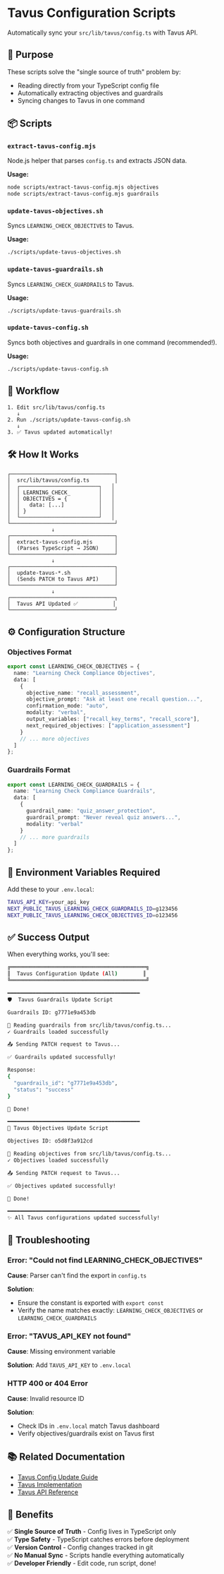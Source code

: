 # Tavus Configuration Scripts

Automatically sync your `src/lib/tavus/config.ts` with Tavus API.

## 🎯 Purpose

These scripts solve the "single source of truth" problem by:
- Reading directly from your TypeScript config file
- Automatically extracting objectives and guardrails
- Syncing changes to Tavus in one command

## 📦 Scripts

### `extract-tavus-config.mjs`
Node.js helper that parses `config.ts` and extracts JSON data.

**Usage:**
```bash
node scripts/extract-tavus-config.mjs objectives
node scripts/extract-tavus-config.mjs guardrails
```

### `update-tavus-objectives.sh`
Syncs `LEARNING_CHECK_OBJECTIVES` to Tavus.

**Usage:**
```bash
./scripts/update-tavus-objectives.sh
```

### `update-tavus-guardrails.sh`
Syncs `LEARNING_CHECK_GUARDRAILS` to Tavus.

**Usage:**
```bash
./scripts/update-tavus-guardrails.sh
```

### `update-tavus-config.sh`
Syncs both objectives and guardrails in one command (recommended!).

**Usage:**
```bash
./scripts/update-tavus-config.sh
```

## 🔄 Workflow

```
1. Edit src/lib/tavus/config.ts
   ↓
2. Run ./scripts/update-tavus-config.sh
   ↓
3. ✅ Tavus updated automatically!
```

## 🛠️ How It Works

```
┌─────────────────────────────────┐
│  src/lib/tavus/config.ts        │
│  ┌─────────────────────────┐   │
│  │ LEARNING_CHECK_         │   │
│  │ OBJECTIVES = {          │   │
│  │   data: [...]           │   │
│  │ }                       │   │
│  └─────────────────────────┘   │
└─────────────────────────────────┘
              ↓
┌─────────────────────────────────┐
│  extract-tavus-config.mjs       │
│  (Parses TypeScript → JSON)     │
└─────────────────────────────────┘
              ↓
┌─────────────────────────────────┐
│  update-tavus-*.sh              │
│  (Sends PATCH to Tavus API)     │
└─────────────────────────────────┘
              ↓
┌─────────────────────────────────┐
│  Tavus API Updated ✅           │
└─────────────────────────────────┘
```

## ⚙️ Configuration Structure

### Objectives Format
```typescript
export const LEARNING_CHECK_OBJECTIVES = {
  name: "Learning Check Compliance Objectives",
  data: [
    {
      objective_name: "recall_assessment",
      objective_prompt: "Ask at least one recall question...",
      confirmation_mode: "auto",
      modality: "verbal",
      output_variables: ["recall_key_terms", "recall_score"],
      next_required_objectives: ["application_assessment"]
    }
    // ... more objectives
  ]
};
```

### Guardrails Format
```typescript
export const LEARNING_CHECK_GUARDRAILS = {
  name: "Learning Check Compliance Guardrails",
  data: [
    {
      guardrail_name: "quiz_answer_protection",
      guardrail_prompt: "Never reveal quiz answers...",
      modality: "verbal"
    }
    // ... more guardrails
  ]
};
```

## 🔐 Environment Variables Required

Add these to your `.env.local`:

```bash
TAVUS_API_KEY=your_api_key
NEXT_PUBLIC_TAVUS_LEARNING_CHECK_GUARDRAILS_ID=g123456
NEXT_PUBLIC_TAVUS_LEARNING_CHECK_OBJECTIVES_ID=o123456
```

## ✅ Success Output

When everything works, you'll see:

```bash
╔═══════════════════════════════════════════╗
║  Tavus Configuration Update (All)        ║
╚═══════════════════════════════════════════╝

━━━━━━━━━━━━━━━━━━━━━━━━━━━━━━━━━━━━━━━━━━
🛡️  Tavus Guardrails Update Script

Guardrails ID: g7771e9a453db

📖 Reading guardrails from src/lib/tavus/config.ts...
✓ Guardrails loaded successfully

📤 Sending PATCH request to Tavus...

✅ Guardrails updated successfully!

Response:
{
  "guardrails_id": "g7771e9a453db",
  "status": "success"
}

🎉 Done!

━━━━━━━━━━━━━━━━━━━━━━━━━━━━━━━━━━━━━━━━━━
🎯 Tavus Objectives Update Script

Objectives ID: o5d8f3a912cd

📖 Reading objectives from src/lib/tavus/config.ts...
✓ Objectives loaded successfully

📤 Sending PATCH request to Tavus...

✅ Objectives updated successfully!

🎉 Done!

━━━━━━━━━━━━━━━━━━━━━━━━━━━━━━━━━━━━━━━━━━
✨ All Tavus configurations updated successfully!
```

## 🐛 Troubleshooting

### Error: "Could not find LEARNING_CHECK_OBJECTIVES"

**Cause**: Parser can't find the export in `config.ts`

**Solution**: 
- Ensure the constant is exported with `export const`
- Verify the name matches exactly: `LEARNING_CHECK_OBJECTIVES` or `LEARNING_CHECK_GUARDRAILS`

### Error: "TAVUS_API_KEY not found"

**Cause**: Missing environment variable

**Solution**: Add `TAVUS_API_KEY` to `.env.local`

### HTTP 400 or 404 Error

**Cause**: Invalid resource ID

**Solution**: 
- Check IDs in `.env.local` match Tavus dashboard
- Verify objectives/guardrails exist on Tavus first

## 📚 Related Documentation

- [Tavus Config Update Guide](../docs/TAVUS_CONFIG_UPDATE_GUIDE.md)
- [Tavus Implementation](../docs/TAVUS_IMPLEMENTATION_COMPLETE.md)
- [Tavus API Reference](../docs/TAVUS_API_REFERENCE.md)

## 🎉 Benefits

✅ **Single Source of Truth** - Config lives in TypeScript only  
✅ **Type Safety** - TypeScript catches errors before deployment  
✅ **Version Control** - Config changes tracked in git  
✅ **No Manual Sync** - Scripts handle everything automatically  
✅ **Developer Friendly** - Edit code, run script, done!
